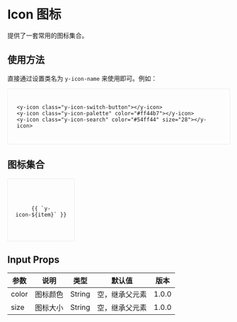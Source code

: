 # Icon 图标
提供了一套常用的图标集合。

## 使用方法
直接通过设置类名为 `y-icon-name` 来使用即可。例如：

<div class="demo demo-icon">
  <y-icon class="y-icon-switch-button"></y-icon>
  <y-icon class="y-icon-palette" color="#ff44b7"></y-icon>
  <y-icon class="y-icon-search" color="#54ff44" size="28"></y-icon>

  ```vue
  <y-icon class="y-icon-switch-button"></y-icon>
  <y-icon class="y-icon-palette" color="#ff44b7"></y-icon>
  <y-icon class="y-icon-search" color="#54ff44" size="28"></y-icon>
  ```
</div>


## 图标集合
<div class="icon-list">
  <div class="icon-item" v-for="(item, index) in iconList">
    <y-icon :class="`y-icon-${item}`"></y-icon>
    <div class="icon-item-text">{{ `y-icon-${item}` }}</div>
  </div>
</div>

## Input Props
<div class="props-table">

| 参数          | 说明        |  类型  |     默认值     |  版本  |
| ------------- |:----------:| -------|:--------------:| ------ |
| color         | 图标颜色    | String | 空，继承父元素  | 1.0.0 |
| size          | 图标大小    | String | 空，继承父元素  | 1.0.0 |

</div>

<script setup lang="ts">
import icons from '../../packages/theme-chalk/src/icon.scss';
import {ref} from 'vue';

const reg = /-icon-(\S*)before/g

const iconListTrans = icons.match(reg);
for(let i in iconListTrans) {
  iconListTrans[i] = iconListTrans[i].slice(6, -7);
}
const iconList = ref(iconListTrans);

</script>



<style>
.demo {
  border: 1px solid #ebebeb;
  border-radius: 3px;
  transition: .2s;
  padding: 20px;
}
.demo-icon .y-icon {
  padding: 10px;
}

.icon-list {
  display: inline-block;
}
.icon-item {
  display: inline-flex;
  flex-direction: column;
  justify-content: center;
  text-align: center;
  border: 1px solid #ebebeb;
  width: 25%;
  height: 140px;
  min-width: 150px;
}
.icon-item .y-icon {
  font-size: 26px;
  margin-bottom: 15px;
}
.icon-item-text {
  font-family: Lucida Console,Consolas,Monaco,Andale Mono,Ubuntu Mono,monospace;
  font-size: 12px;
  max-height: 20px;
  padding: 0 8px; 
}
</style>